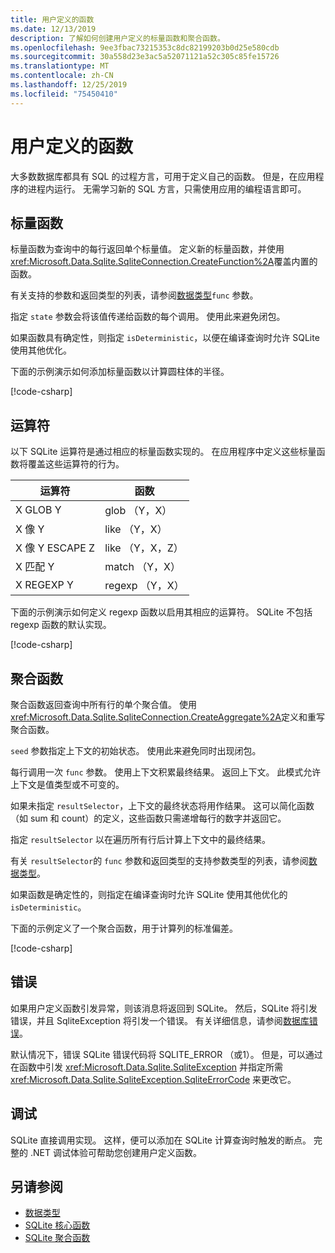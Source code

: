 ```yaml
---
title: 用户定义的函数
ms.date: 12/13/2019
description: 了解如何创建用户定义的标量函数和聚合函数。
ms.openlocfilehash: 9ee3fbac73215353c8dc82199203b0d25e580cdb
ms.sourcegitcommit: 30a558d23e3ac5a52071121a52c305c85fe15726
ms.translationtype: MT
ms.contentlocale: zh-CN
ms.lasthandoff: 12/25/2019
ms.locfileid: "75450410"
---
```

# <a name="user-defined-functions"></a>用户定义的函数

大多数数据库都具有 SQL 的过程方言，可用于定义自己的函数。 但是，在应用程序的进程内运行。 无需学习新的 SQL 方言，只需使用应用的编程语言即可。

## <a name="scalar-functions"></a>标量函数

标量函数为查询中的每行返回单个标量值。 定义新的标量函数，并使用 <xref:Microsoft.Data.Sqlite.SqliteConnection.CreateFunction%2A>覆盖内置的函数。

有关支持的参数和返回类型的列表，请参阅[数据类型](types.md)`func` 参数。

指定 `state` 参数会将该值传递给函数的每个调用。 使用此来避免闭包。

如果函数具有确定性，则指定 `isDeterministic`，以便在编译查询时允许 SQLite 使用其他优化。

下面的示例演示如何添加标量函数以计算圆柱体的半径。

[!code-csharp[](../../../../samples/snippets/standard/data/sqlite/ScalarFunctionSample/Program.cs?name=snippet_CreateFunction)]

## <a name="operators"></a>运算符

以下 SQLite 运算符是通过相应的标量函数实现的。 在应用程序中定义这些标量函数将覆盖这些运算符的行为。

| 运算符          | 函数      |
| ----------------- | ------------- |
| X GLOB Y          | glob （Y，X）    |
| X 像 Y          | like （Y，X）    |
| X 像 Y ESCAPE Z | like （Y，X，Z） |
| X 匹配 Y         | match （Y，X）   |
| X REGEXP Y        | regexp （Y，X）  |

下面的示例演示如何定义 regexp 函数以启用其相应的运算符。 SQLite 不包括 regexp 函数的默认实现。

[!code-csharp[](../../../../samples/snippets/standard/data/sqlite/RegularExpressionSample/Program.cs?name=snippet_Regex)]

## <a name="aggregate-functions"></a>聚合函数

聚合函数返回查询中所有行的单个聚合值。 使用 <xref:Microsoft.Data.Sqlite.SqliteConnection.CreateAggregate%2A>定义和重写聚合函数。

`seed` 参数指定上下文的初始状态。 使用此来避免同时出现闭包。

每行调用一次 `func` 参数。 使用上下文积累最终结果。 返回上下文。 此模式允许上下文是值类型或不可变的。

如果未指定 `resultSelector`，上下文的最终状态将用作结果。 这可以简化函数（如 sum 和 count）的定义，这些函数只需递增每行的数字并返回它。

指定 `resultSelector` 以在遍历所有行后计算上下文中的最终结果。

有关 `resultSelector`的 `func` 参数和返回类型的支持参数类型的列表，请参阅[数据类型](types.md)。

如果函数是确定性的，则指定在编译查询时允许 SQLite 使用其他优化的 `isDeterministic`。

下面的示例定义了一个聚合函数，用于计算列的标准偏差。

[!code-csharp[](../../../../samples/snippets/standard/data/sqlite/AggregateFunctionSample/Program.cs?name=snippet_CreateAggregate)]

## <a name="errors"></a>错误

如果用户定义函数引发异常，则该消息将返回到 SQLite。 然后，SQLite 将引发错误，并且 SqliteException 将引发一个错误。 有关详细信息，请参阅[数据库错误](database-errors.md)。

默认情况下，错误 SQLite 错误代码将 SQLITE_ERROR （或1）。 但是，可以通过在函数中引发 <xref:Microsoft.Data.Sqlite.SqliteException> 并指定所需 <xref:Microsoft.Data.Sqlite.SqliteException.SqliteErrorCode> 来更改它。

## <a name="debugging"></a>调试

SQLite 直接调用实现。 这样，便可以添加在 SQLite 计算查询时触发的断点。 完整的 .NET 调试体验可帮助您创建用户定义函数。

## <a name="see-also"></a>另请参阅

* [数据类型](types.md)
* [SQLite 核心函数](https://www.sqlite.org/lang_corefunc.html)
* [SQLite 聚合函数](https://www.sqlite.org/lang_aggfunc.html)
